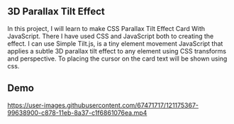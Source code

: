 ## 3D Parallax Tilt Effect

In this project, I will learn to make CSS Parallax Tilt Effect Card With JavaScript. There I have used CSS and JavaScript both to creating the effect. 
I can use Simple Tilt.js, is a tiny element movement JavaScript that applies a subtle 3D parallax tilt effect to any element using CSS transforms and perspective.
To placing the cursor on the card text will be shown using css.

## Demo
 
https://user-images.githubusercontent.com/67471717/121175367-99638900-c878-11eb-8a37-c1f6861076ea.mp4

